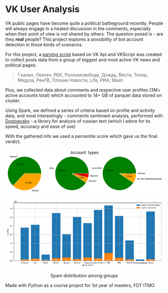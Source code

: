 # VK User Analysis

VK public pages have become quite a political battleground recently.
People will always engage in a heated discussion in the comments,
especially when their point of view is not shared by others. The 
question posed is - are they ***real*** people?
This project explores a possibility of bot account detection in 
those kinds of scenarios.

For this project, a [parsing script](https://github.com/stas1f1/VK-User-Analysis/blob/main/Parser_for_VK.ipynb)
based on VK Api and VKScript was created to collect posts data from 
a group of biggest and most active VK news and political pages:

>1 канал, Лентач, РБК, Роскомсвобода, Дождь, Вести, Топор, Медуза, РенТВ, Плохие Новости, Life, РИА, Mash

Plus, we collected data about comments and respective user profiles (3M+ active accounts total)
which accounted to 14+ GB of parquet data stored on cluster.

Using Spark, we defined a series of criteria based on profile and 
activity data, and most interestingly - comments sentiment analysis, 
performed with [Dostoevsky](https://github.com/bureaucratic-labs/dostoevsky) - a library for analysis of russian text (which I adore for its speed, accuracy and ease of use)

With the gathered info we used a percentile score which gave us the final verdict.


<p align="center">
  <img src="https://github.com/stas1f1/VK-User-Analysis/blob/main/User%20profiles.png" width="500" title="hover text">
</p>

<p align="center">
  <img src="https://github.com/stas1f1/VK-User-Analysis/blob/main/total-groups.png" width="500" title="hover text">
  <p align="center">Spam distribution among groups
</p>

Made with Python as a course project for 1st year of masters, FDT ITMO
